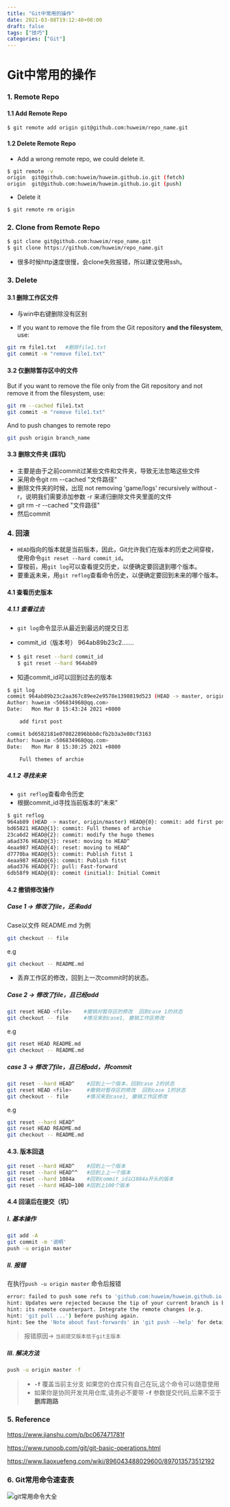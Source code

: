 ```yaml
---
title: "Git中常用的操作"
date: 2021-03-08T19:12:40+08:00
draft: false
tags: ["技巧"]
categories: ["Git"]
---
```


# Git中常用的操作

### 1. Remote Repo

#### 1.1 Add Remote Repo

```bash
$ git remote add origin git@github.com:huweim/repo_name.git
```

#### 1.2 Delete Remote Repo

+ Add a wrong remote repo, we could delete it.

```bash
$ git remote -v
origin  git@github.com:huweim/huweim.github.io.git (fetch)
origin  git@github.com:huweim/huweim.github.io.git (push)
```

+ Delete it 

```bash
$ git remote rm origin
```

### 2. Clone from Remote Repo

```bash
$ git clone git@github.com:huweim/repo_name.git
$ git clone https://github.com/huweim/repo_name.git
```

+ 很多时候http速度很慢，会clone失败报错，所以建议使用ssh。

### 3. Delete

#### 3.1 删除工作区文件

+ 与win中右键删除没有区别

+ If you want to remove the file from the Git repository **and the filesystem**, use:

```sh
git rm file1.txt   #删除file1.txt
git commit -m "remove file1.txt"
```

#### 3.2 仅删除暂存区中的文件

But if you want to remove the file only from the Git repository and not remove it from the filesystem, use:

```sh
git rm --cached file1.txt
git commit -m "remove file1.txt"
```

And to push changes to remote repo

```sh
git push origin branch_name
```

#### 3.3 删除文件夹 (踩坑)

+ 主要是由于之前commit过某些文件和文件夹，导致无法忽略这些文件
+ 采用命令git rm --cached "文件路径"
+ 删除文件夹的时候，出现 not removing 'game/logs' recursively without -r，说明我们需要添加参数 -r 来递归删除文件夹里面的文件
+ git rm -r --cached "文件路径"
+ 然后commit

### 4. 回滚

+ `HEAD`指向的版本就是当前版本，因此，Git允许我们在版本的历史之间穿梭，使用命令`git reset --hard commit_id`。
+ 穿梭前，用`git log`可以查看提交历史，以便确定要回退到哪个版本。
+ 要重返未来，用`git reflog`查看命令历史，以便确定要回到未来的哪个版本。

#### 4.1 查看历史版本

##### 4.1.1 查看过去

+ `git log`命令显示从最近到最远的提交日志

+ commit_id（版本号） 964ab89b23c2.......

+ ```bash
  $ git reset --hard commit_id
  $ git reset --hard 964ab89
  ```

+ 知道commit_id可以回到过去的版本

```bash
$ git log
commit 964ab89b23c2aa367c89ee2e9578e1398819d523 (HEAD -> master, origin/master)
Author: huweim <506834968@qq.com>
Date:   Mon Mar 8 15:43:24 2021 +0800

    add first post

commit bd6582181e070822896bbb8cfb2b3a3e80cf3163
Author: huweim <506834968@qq.com>
Date:   Mon Mar 8 15:30:25 2021 +0800

    Full themes of archie
```

##### 4.1.2 寻找未来

+ `git reflog`查看命令历史
+ 根据commit_id寻找当前版本的“未来”

```bash
$ git reflog
964ab89 (HEAD -> master, origin/master) HEAD@{0}: commit: add first post
bd65821 HEAD@{1}: commit: Full themes of archie
23ca6d2 HEAD@{2}: commit: modify the hugo themes
a6ad376 HEAD@{3}: reset: moving to HEAD^
4eaa987 HEAD@{4}: reset: moving to HEAD^
d7770ba HEAD@{5}: commit: Publish fitst 1
4eaa987 HEAD@{6}: commit: Publish fitst
a6ad376 HEAD@{7}: pull: Fast-forward
6db58f9 HEAD@{8}: commit (initial): Initial Commit
```

#### 4.2 撤销修改操作

##### Case 1 -> 修改了file，还未add

Case以文件 README.md 为例

```bash
git checkout -- file
```

e.g 

```bash
git checkout -- README.md
```

+ 丢弃工作区的修改，回到上一次commit时的状态。

##### Case 2 -> 修改了file，且已经add

```bash
git reset HEAD <file>    #撤销对暂存区的修改  回到case 1的状态
git checkout -- file     #情况来到case1, 撤销工作区修改
```

e.g

```bash
git reset HEAD README.md
git checkout -- README.md
```

##### case 3 -> 修改了file，且已经add，并commit

```bash
git reset --hard HEAD^    #回到上一个版本，回到case 2的状态
git reset HEAD <file>     #撤销对暂存区的修改  回到case 1的状态
git checkout -- file      #情况来到case1, 撤销工作区修改
```

e.g

```bash
git reset --hard HEAD^
git reset HEAD README.md
git checkout -- README.md
```

#### 4.3. 版本回退

```bash
git reset --hard HEAD^    #回到上一个版本
git reset --hard HEAD^^   #回到上上一个版本
git reset --hard 1084a    #回到commit_id以1084a开头的版本
git reset --hard HEAD~100 #回到上100个版本
```

#### 4.4 回滚后在提交（坑）

##### I. 基本操作

```bash
git add -A   
git commit -m '说明'
push -u origin master   
```

##### II. 报错

在执行`push -u origin master` 命令后报错

```bash
error: failed to push some refs to 'github.com:huweim/huweim.github.io.git'
hint: Updates were rejected because the tip of your current branch is behind
hint: its remote counterpart. Integrate the remote changes (e.g.
hint: 'git pull ...') before pushing again.
hint: See the 'Note about fast-forwards' in 'git push --help' for details.
```

> 报错原因-> `当前提交版本低于git主版本`

##### III. 解决方法

```bash
push -u origin master -f
```

> - **`-f`** 覆盖当前主分支 如果您的仓库只有自己在玩,这个命令可以随意使用
> - 如果你是协同开发共用仓库,请务必不要带 **`-f`** 参数提交代码,后果不亚于 **删库跑路**

### 5. Reference

<https://www.jianshu.com/p/bc067471781f>

<https://www.runoob.com/git/git-basic-operations.html>

<https://www.liaoxuefeng.com/wiki/896043488029600/897013573512192>

### 6. Git常用命令速查表

![git常用命令大全](../Image/Git_Common.jpg)